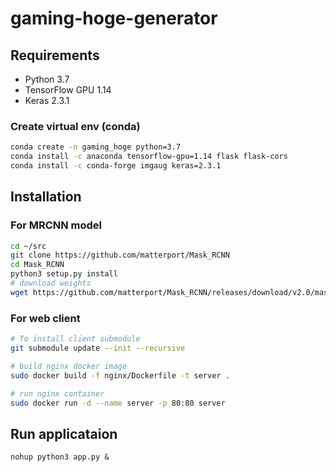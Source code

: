 # gaming-hoge-generator

## Requirements
- Python 3.7
- TensorFlow GPU 1.14
- Keras 2.3.1

### Create virtual env (conda)
```bash
conda create -n gaming_hoge python=3.7
conda install -c anaconda tensorflow-gpu=1.14 flask flask-cors
conda install -c conda-forge imgaug keras=2.3.1
```

## Installation

### For MRCNN model

```bash
cd ~/src
git clone https://github.com/matterport/Mask_RCNN
cd Mask_RCNN
python3 setup.py install
# download weights
wget https://github.com/matterport/Mask_RCNN/releases/download/v2.0/mask_rcnn_coco.h5
```

### For web client
```bash
# To install client submodule
git submodule update --init --recursive

# build nginx docker image
sudo docker build -f nginx/Dockerfile -t server .

# run nginx container
sudo docker run -d --name server -p 80:80 server
```

## Run applicataion
```
nohup python3 app.py &
```
